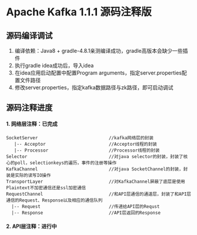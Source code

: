 Apache Kafka 1.1.1 源码注释版
=================
## 源码编译调试

1. 编译依赖：Java8 + gradle-4.8.1亲测编译成功，gradle高版本会缺少一些插件
2. 执行gradle idea成功后，导入idea
3. 在idea应用启动配置中配置Program arguments，指定server.properties配置文件路径
4. 修改server.properties，指定kafka数据路径与zk路径，即可启动调试


## 源码注释进度
#### 1. 网络层注释：已完成 
```
SocketServer                           //kafka网络层的封装
   |-- Acceptor                        //Acceptor线程的封装
   |-- Processor                       //Processor线程的封装
Selector                               //对java selector的封装，封装了核心的poll，selectionkeys的遍历，事件的注册等操作
KafkaChannel                           //对java SocketChannel的封装，封装是实际的读写IO操作
TransportLayer                         //对KafkaChannel屏蔽了底层是使用Plaintext不加密通信还是ssl加密通信
RequestChannel                         //和API层通信的通道层，封装了和API层通信的Request、Response以及相应的通信队列
  |-- Request                          //传递给API层的Requst
  |-- Response                         //API层返回的Response
```   
#### 2. API层注释：进行中  
